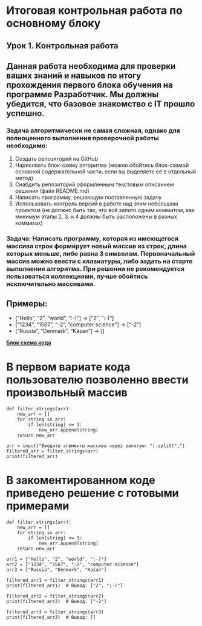 # Итоговая контрольная работа по основному блоку
## Урок 1. Контрольная работа ##
## __Данная работа необходима для проверки ваших знаний и навыков по итогу прохождения первого блока обучения на программе Разработчик. Мы должны убедится, что базовое знакомство с IT прошло успешно.__

### __Задача алгоритмически не самая сложная, однако для полноценного выполнения проверочной работы необходимо:__

1. Создать репозиторий на GitHub
2. Нарисовать блок-схему алгоритма (можно обойтись блок-схемой основной содержательной части, если вы выделяете её в отдельный метод)
3. Снабдить репозиторий оформленным текстовым описанием решения (файл README.md)
4. Написать программу, решающую поставленную задачу
5. Использовать контроль версий в работе над этим небольшим проектом (не должно быть так, что всё залито одним коммитом, как минимум этапы 2, 3, и 4 должны быть расположены в разных коммитах)

### __Задача: Написать программу, которая из имеющегося массива строк формирует новый массив из строк, длина которых меньше, либо равна 3 символам. Первоначальный массив можно ввести с клавиатуры, либо задать на старте выполнения алгоритма. При решении не рекомендуется пользоваться коллекциями, лучше обойтись исключительно массивами.__

## Примеры:
* [“Hello”, “2”, “world”, “:-)”] → [“2”, “:-)”]
* [“1234”, “1567”, “-2”, “computer science”] → [“-2”]
* [“Russia”, “Denmark”, “Kazan”] → []

[__Блок схема кода__](https://github.com/N1njaFriend/final_work_1/blob/main/scheme.jpg)

# В первом вариате кода пользователю позволенно ввести произвольный массив

```
def filter_strings(arr):
    new_arr = []
    for string in arr:
        if len(string) <= 3:
            new_arr.append(string)
    return new_arr

arr = input("Введите элементы массива через запятую: ").split(",")
filtered_arr = filter_strings(arr)
print(filtered_arr)
```

# В закоментированном коде приведено решение с готовыми примерами

```
def filter_strings(arr):
    new_arr = []
    for string in arr:
        if len(string) <= 3:
            new_arr.append(string)
    return new_arr

arr1 = ["Hello", "2", "world", ":-)"]
arr2 = ["1234", "1567", "-2", "computer science"]
arr3 = ["Russia", "Denmark", "Kazan"]

filtered_arr1 = filter_strings(arr1)
print(filtered_arr1)  # Вывод: ["2", ":-)"]

filtered_arr2 = filter_strings(arr2)
print(filtered_arr2)  # Вывод: ["-2"]

filtered_arr3 = filter_strings(arr3)
print(filtered_arr3)  # Вывод: []
```